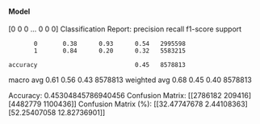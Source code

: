 #### Model
[0 0 0 ... 0 0 0]
Classification Report:
              precision    recall  f1-score   support

           0       0.38      0.93      0.54   2995598
           1       0.84      0.20      0.32   5583215

    accuracy                           0.45   8578813
   macro avg       0.61      0.56      0.43   8578813
weighted avg       0.68      0.45      0.40   8578813

Accuracy: 0.45304845786940456
Confusion Matrix:
[[2786182  209416]
 [4482779 1100436]]
Confusion Matrix (%):
[[32.47747678  2.44108363]
 [52.25407058 12.82736901]]
